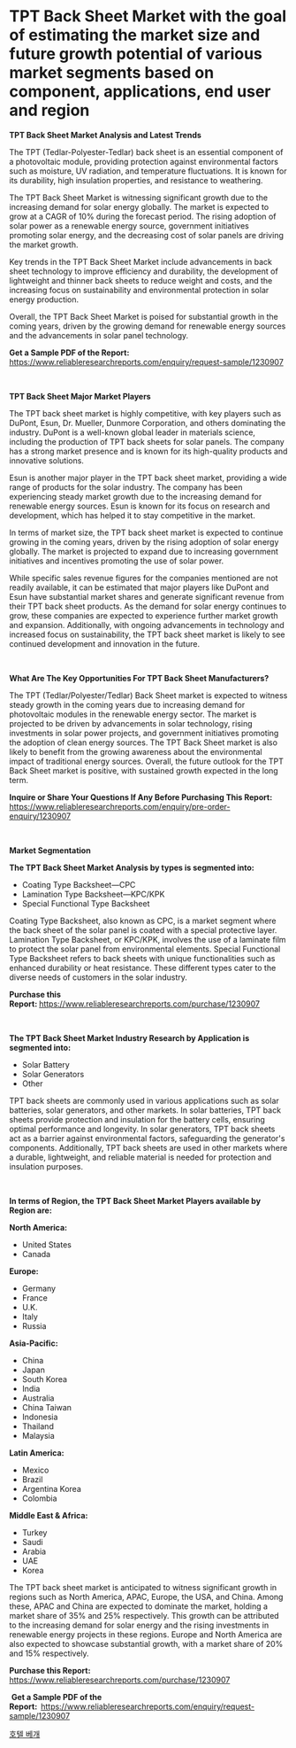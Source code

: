 <p><h1>TPT Back Sheet Market with the goal of estimating the market size and future growth potential of various market segments based on component, applications, end user and region</h1></p><p><strong>TPT Back Sheet Market Analysis and Latest Trends</strong></p>
<p><p>The TPT (Tedlar-Polyester-Tedlar) back sheet is an essential component of a photovoltaic module, providing protection against environmental factors such as moisture, UV radiation, and temperature fluctuations. It is known for its durability, high insulation properties, and resistance to weathering.</p><p>The TPT Back Sheet Market is witnessing significant growth due to the increasing demand for solar energy globally. The market is expected to grow at a CAGR of 10% during the forecast period. The rising adoption of solar power as a renewable energy source, government initiatives promoting solar energy, and the decreasing cost of solar panels are driving the market growth.</p><p>Key trends in the TPT Back Sheet Market include advancements in back sheet technology to improve efficiency and durability, the development of lightweight and thinner back sheets to reduce weight and costs, and the increasing focus on sustainability and environmental protection in solar energy production.</p><p>Overall, the TPT Back Sheet Market is poised for substantial growth in the coming years, driven by the growing demand for renewable energy sources and the advancements in solar panel technology.</p></p>
<p><strong>Get a Sample PDF of the Report:&nbsp;</strong> <a href="https://www.reliableresearchreports.com/enquiry/request-sample/1230907">https://www.reliableresearchreports.com/enquiry/request-sample/1230907</a></p>
<p>&nbsp;</p>
<p><strong>TPT Back Sheet Major Market Players</strong></p>
<p><p>The TPT back sheet market is highly competitive, with key players such as DuPont, Esun, Dr. Mueller, Dunmore Corporation, and others dominating the industry. DuPont is a well-known global leader in materials science, including the production of TPT back sheets for solar panels. The company has a strong market presence and is known for its high-quality products and innovative solutions.</p><p>Esun is another major player in the TPT back sheet market, providing a wide range of products for the solar industry. The company has been experiencing steady market growth due to the increasing demand for renewable energy sources. Esun is known for its focus on research and development, which has helped it to stay competitive in the market.</p><p>In terms of market size, the TPT back sheet market is expected to continue growing in the coming years, driven by the rising adoption of solar energy globally. The market is projected to expand due to increasing government initiatives and incentives promoting the use of solar power.</p><p>While specific sales revenue figures for the companies mentioned are not readily available, it can be estimated that major players like DuPont and Esun have substantial market shares and generate significant revenue from their TPT back sheet products. As the demand for solar energy continues to grow, these companies are expected to experience further market growth and expansion. Additionally, with ongoing advancements in technology and increased focus on sustainability, the TPT back sheet market is likely to see continued development and innovation in the future.</p></p>
<p>&nbsp;</p>
<p><strong>What Are The Key Opportunities For TPT Back Sheet Manufacturers?</strong></p>
<p><p>The TPT (Tedlar/Polyester/Tedlar) Back Sheet market is expected to witness steady growth in the coming years due to increasing demand for photovoltaic modules in the renewable energy sector. The market is projected to be driven by advancements in solar technology, rising investments in solar power projects, and government initiatives promoting the adoption of clean energy sources. The TPT Back Sheet market is also likely to benefit from the growing awareness about the environmental impact of traditional energy sources. Overall, the future outlook for the TPT Back Sheet market is positive, with sustained growth expected in the long term.</p></p>
<p><strong>Inquire or Share Your Questions If Any Before Purchasing This Report:</strong> <a href="https://www.reliableresearchreports.com/enquiry/pre-order-enquiry/1230907">https://www.reliableresearchreports.com/enquiry/pre-order-enquiry/1230907</a></p>
<p>&nbsp;</p>
<p><strong>Market Segmentation</strong></p>
<p><strong>The TPT Back Sheet Market Analysis by types is segmented into:</strong></p>
<p><ul><li>Coating Type Backsheet—CPC</li><li>Lamination Type Backsheet—KPC/KPK</li><li>Special Functional Type Backsheet</li></ul></p>
<p><p>Coating Type Backsheet, also known as CPC, is a market segment where the back sheet of the solar panel is coated with a special protective layer. Lamination Type Backsheet, or KPC/KPK, involves the use of a laminate film to protect the solar panel from environmental elements. Special Functional Type Backsheet refers to back sheets with unique functionalities such as enhanced durability or heat resistance. These different types cater to the diverse needs of customers in the solar industry.</p></p>
<p><strong>Purchase this Report:&nbsp;</strong><a href="https://www.reliableresearchreports.com/purchase/1230907">https://www.reliableresearchreports.com/purchase/1230907</a></p>
<p>&nbsp;</p>
<p><strong>The TPT Back Sheet Market Industry Research by Application is segmented into:</strong></p>
<p><ul><li>Solar Battery</li><li>Solar Generators</li><li>Other</li></ul></p>
<p><p>TPT back sheets are commonly used in various applications such as solar batteries, solar generators, and other markets. In solar batteries, TPT back sheets provide protection and insulation for the battery cells, ensuring optimal performance and longevity. In solar generators, TPT back sheets act as a barrier against environmental factors, safeguarding the generator's components. Additionally, TPT back sheets are used in other markets where a durable, lightweight, and reliable material is needed for protection and insulation purposes.</p></p>
<p>&nbsp;</p>
<p><strong>In terms of Region, the TPT Back Sheet Market Players available by Region are:</strong></p>
<p>
    <p> <strong> North America: </strong>
        <ul>
            <li>United States</li>
            <li>Canada</li>
        </ul>
        </p> 
    <p> <strong> Europe: </strong>
        <ul>
            <li>Germany</li>
            <li>France</li>
            <li>U.K.</li>
            <li>Italy</li>
            <li>Russia</li>
        </ul>
        </p> 
    <p> <strong> Asia-Pacific: </strong>
        <ul>
            <li>China</li>
            <li>Japan</li>
            <li>South Korea</li>
            <li>India</li>
            <li>Australia</li>
            <li>China Taiwan</li>
            <li>Indonesia</li>
            <li>Thailand</li>
            <li>Malaysia</li>
        </ul>
        </p> 
    <p> <strong> Latin America: </strong>
        <ul>
            <li>Mexico</li>
            <li>Brazil</li>
            <li>Argentina Korea</li>
            <li>Colombia</li>
        </ul>
        </p> 
    <p> <strong> Middle East & Africa: </strong>
        <ul>
            <li>Turkey</li>
            <li>Saudi</li>
            <li>Arabia</li>
            <li>UAE</li>
            <li>Korea</li>
        </ul>
    </p>
    </p>
<p><p>The TPT back sheet market is anticipated to witness significant growth in regions such as North America, APAC, Europe, the USA, and China. Among these, APAC and China are expected to dominate the market, holding a market share of 35% and 25% respectively. This growth can be attributed to the increasing demand for solar energy and the rising investments in renewable energy projects in these regions. Europe and North America are also expected to showcase substantial growth, with a market share of 20% and 15% respectively.</p></p>
<p><strong>Purchase this Report: </strong><a href="https://www.reliableresearchreports.com/purchase/1230907">https://www.reliableresearchreports.com/purchase/1230907</a></p>
<p>&nbsp;<strong>Get a Sample PDF of the Report:&nbsp;&nbsp;</strong><a href="https://www.reliableresearchreports.com/enquiry/request-sample/1230907">https://www.reliableresearchreports.com/enquiry/request-sample/1230907</a></p>
<p><strong></strong></p>
<p><p><a href="https://github.com/fernandotryO5lson96765/Market-Research-Report-List-1/blob/main/827814115360.md">호텔 베개</a></p></p>